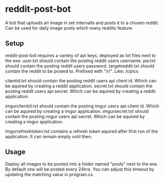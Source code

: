 # reddit-post-bot
A bot that uploads an image in set intervalls and posts it to a chosen reddit. Can be used for daily image posts which many reddits feature.


## Setup
reddit-post-bot requires a variety of api keys, deployed as txt files next to the exe:
user.txt should contain the posting reddit users username.
pw.txt should contain the posting reddit users password.
targetreddit.txt should contain the reddit to be posted to. Prefixed with "/r/". Like: /r/pics

clientid.txt should contain the posting reddit users api client id. Which can be aquired by creating a reddit application.
secret.txt should contain the posting reddit users api secret. Which can be aquired by creating a reddit application.

imgurclientid.txt should contain the posting imgur users api client id. Which can be aquired by creating a imgur application.
imgursecret.txt should contain the posting imgur users api secret. Which can be aquired by creating a imgur application.

imgurrefreshtoken.txt contains a refresh token aquired after first run of the application. It can remain empty until then.

## Usage
Deploy all images to be posted into a folder named "posts" next to the exe. 
By default one will be posted every 24hrs. You can adjust this timeout by updating the matching value in program.cs.
